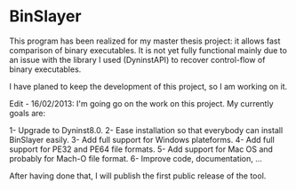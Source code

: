 BinSlayer
=========

This program has been realized for my master thesis project: it allows fast
comparison of binary executables. It is not yet fully functional
mainly due to an issue with the library I used (DyninstAPI) to recover
control-flow of binary executables.

I have planed to keep the development of this project, so I am working on it.

Edit - 16/02/2013: I'm going go on the work on this project. My currently goals are:

1- Upgrade to Dyninst8.0.
2- Ease installation so that everybody can install BinSlayer easily.
3- Add full support for Windows plateforms.
4- Add full support for PE32 and PE64 file formats.
5- Add support for Mac OS and probably for Mach-O file format.
6- Improve code, documentation, ...

After having done that, I will publish the first public release of the tool.

